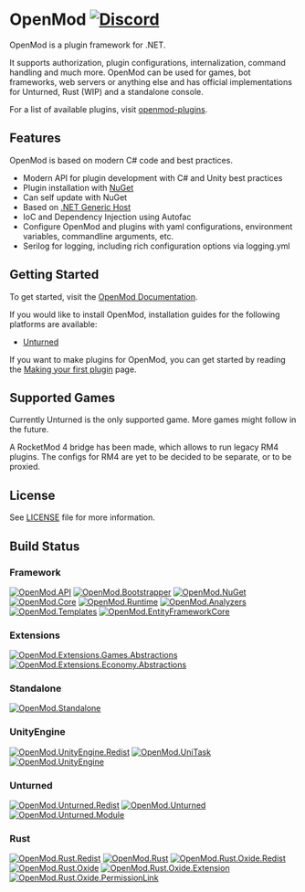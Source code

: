 # OpenMod [![Discord](https://img.shields.io/discord/666327627124047872?label=Discord )](https://discord.com/invite/jRrCJVm)

OpenMod is a plugin framework for .NET. 

It supports authorization, plugin configurations, internalization, command handling and much more. OpenMod can be used for games, bot frameworks, web servers or anything else and has official implementations for Unturned, Rust (WIP) and a standalone console.

For a list of available plugins, visit [openmod-plugins](https://github.com/openmod/openmod-plugins).

## Features
OpenMod is based on modern C# code and best practices.
- Modern API for plugin development with C# and Unity best practices
- Plugin installation with [NuGet](https://nuget.org)
- Can self update with NuGet
- Based on [.NET Generic Host](https://docs.microsoft.com/en-us/aspnet/core/fundamentals/host/generic-host)
- IoC and Dependency Injection using Autofac
- Configure OpenMod and plugins with yaml configurations, environment variables, commandline arguments, etc.
- Serilog for logging, including rich configuration options via logging.yml

## Getting Started
To get started, visit the [OpenMod Documentation](https://openmod.github.io/openmod-docs/).

If you would like to install OpenMod, installation guides for the following platforms are available:
- [Unturned](https://openmod.github.io/openmod-docs/user-guide/installation/unturned/)

If you want to make plugins for OpenMod, you can get started by reading the [Making your first plugin](https://openmod.github.io/openmod-docs/development-guide/making-your-first-plugin/) page.

## Supported Games
Currently Unturned is the only supported game. More games might follow in the future.

A RocketMod 4 bridge has been made, which allows to run legacy RM4 plugins.
The configs for RM4 are yet to be decided to be separate, or to be proxied.

## License
See [LICENSE](LICENSE) file for more information.

## Build Status
### Framework
[![OpenMod.API](https://github.com/openmod/OpenMod/workflows/OpenMod.API/badge.svg)](https://github.com/openmod/OpenMod/actions?query=workflow%3AOpenMod.API) [![OpenMod.Bootstrapper](https://github.com/openmod/OpenMod/workflows/OpenMod.Bootstrapper/badge.svg)](https://github.com/openmod/OpenMod/actions?query=workflow%3AOpenMod.Bootstrapper) [![OpenMod.NuGet](https://github.com/openmod/OpenMod/workflows/OpenMod.NuGet/badge.svg)](https://github.com/openmod/OpenMod/actions?query=workflow%3AOpenMod.NuGet) [![OpenMod.Core](https://github.com/openmod/OpenMod/workflows/OpenMod.Core/badge.svg)](https://github.com/openmod/OpenMod/actions?query=workflow%3AOpenMod.Core) [![OpenMod.Runtime](https://github.com/openmod/OpenMod/workflows/OpenMod.Runtime/badge.svg)](https://github.com/openmod/OpenMod/actions?query=workflow%3AOpenMod.Runtime) [![OpenMod.Analyzers](https://github.com/openmod/OpenMod/workflows/OpenMod.Analyzers/badge.svg)](https://github.com/openmod/OpenMod/actions?query=workflow%3AOpenMod.Analyzers) [![OpenMod.Templates](https://github.com/openmod/OpenMod/workflows/OpenMod.Templates/badge.svg)](https://github.com/openmod/OpenMod/actions?query=workflow%3AOpenMod.Templates) [![OpenMod.EntityFrameworkCore](https://github.com/openmod/OpenMod/workflows/OpenMod.EntityFrameworkCore/badge.svg)](https://github.com/openmod/OpenMod/actions?query=workflow%3AOpenMod.EntityFrameworkCore)

### Extensions
[![OpenMod.Extensions.Games.Abstractions](https://github.com/openmod/OpenMod/workflows/OpenMod.Extensions.Games.Abstractions/badge.svg)](https://github.com/openmod/OpenMod/actions?query=workflow%3AOpenMod.Extensions.Games.Abstractions) [![OpenMod.Extensions.Economy.Abstractions](https://github.com/openmod/OpenMod/workflows/OpenMod.Extensions.Economy.Abstractions/badge.svg)](https://github.com/openmod/OpenMod/actions?query=workflow%3AOpenMod.Extensions.Economy.Abstractions)

### Standalone
[![OpenMod.Standalone](https://github.com/openmod/OpenMod/workflows/OpenMod.Standalone/badge.svg)](https://github.com/openmod/OpenMod/actions?query=workflow%3AOpenMod.Standalone)

### UnityEngine
[![OpenMod.UnityEngine.Redist](https://github.com/openmod/OpenMod/workflows/OpenMod.UnityEngine.Redist/badge.svg)](https://github.com/openmod/OpenMod/actions?query=workflow%3AOpenMod.UnityEngine.Redist) [![OpenMod.UniTask](https://github.com/openmod/OpenMod/workflows/OpenMod.UniTask/badge.svg)](https://github.com/openmod/OpenMod/actions?query=workflow%3AOpenMod.UniTask) [![OpenMod.UnityEngine](https://github.com/openmod/OpenMod/workflows/OpenMod.UnityEngine/badge.svg)](https://github.com/openmod/OpenMod/actions?query=workflow%3AOpenMod.UnityEngine)

### Unturned
[![OpenMod.Unturned.Redist](https://github.com/openmod/OpenMod/workflows/OpenMod.Unturned.Redist/badge.svg)](https://github.com/openmod/OpenMod/actions?query=workflow%3AOpenMod.Unturned.Redist) [![OpenMod.Unturned](https://github.com/openmod/OpenMod/workflows/OpenMod.Unturned/badge.svg)](https://github.com/openmod/OpenMod/actions?query=workflow%3AOpenMod.Unturned) [![OpenMod.Unturned.Module](https://github.com/openmod/OpenMod/workflows/OpenMod.Unturned.Module/badge.svg)](https://github.com/openmod/OpenMod/actions?query=workflow%3AOpenMod.Unturned.Module)

### Rust
[![OpenMod.Rust.Redist](https://github.com/openmod/OpenMod/workflows/OpenMod.Rust.Redist/badge.svg)](https://github.com/openmod/OpenMod/actions?query=workflow%3AOpenMod.Rust.Redist) [![OpenMod.Rust](https://github.com/openmod/OpenMod/workflows/OpenMod.Rust/badge.svg)](https://github.com/openmod/OpenMod/actions?query=workflow%3AOpenMod.Rust) [![OpenMod.Rust.Oxide.Redist](https://github.com/openmod/OpenMod/workflows/OpenMod.Rust.Oxide.Redist/badge.svg)](https://github.com/openmod/OpenMod/actions?query=workflow%3AOpenMod.Rust.Oxide.Redist) [![OpenMod.Rust.Oxide](https://github.com/openmod/OpenMod/workflows/OpenMod.Rust.Oxide/badge.svg)](https://github.com/openmod/OpenMod/actions?query=workflow%3AOpenMod.Rust.Oxide) [![OpenMod.Rust.Oxide.Extension](https://github.com/openmod/OpenMod/workflows/OpenMod.Rust.Oxide.Extension/badge.svg)](https://github.com/openmod/OpenMod/actions?query=workflow%3AOpenMod.Rust.Oxide.Extension) [![OpenMod.Rust.Oxide.PermissionLink](https://github.com/openmod/OpenMod/workflows/OpenMod.Rust.Oxide.PermissionLink/badge.svg)](https://github.com/openmod/OpenMod/actions?query=workflow%3AOpenMod.Rust.Oxide.PermissionLink)
